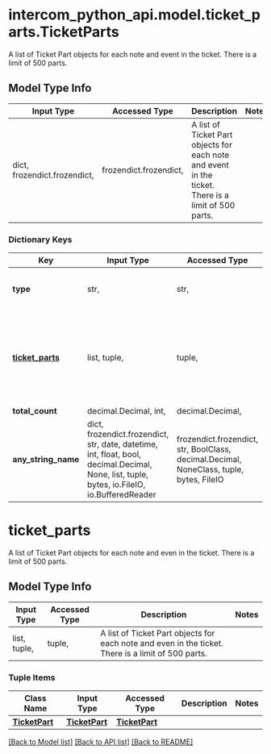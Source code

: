 # intercom_python_api.model.ticket_parts.TicketParts

A list of Ticket Part objects for each note and event in the ticket. There is a limit of 500 parts.

## Model Type Info
Input Type | Accessed Type | Description | Notes
------------ | ------------- | ------------- | -------------
dict, frozendict.frozendict,  | frozendict.frozendict,  | A list of Ticket Part objects for each note and event in the ticket. There is a limit of 500 parts. | 

### Dictionary Keys
Key | Input Type | Accessed Type | Description | Notes
------------ | ------------- | ------------- | ------------- | -------------
**type** | str,  | str,  |  | [optional] must be one of ["ticket_part.list", ] 
**[ticket_parts](#ticket_parts)** | list, tuple,  | tuple,  | A list of Ticket Part objects for each note and even in the ticket. There is a limit of 500 parts. | [optional] 
**total_count** | decimal.Decimal, int,  | decimal.Decimal,  |  | [optional] 
**any_string_name** | dict, frozendict.frozendict, str, date, datetime, int, float, bool, decimal.Decimal, None, list, tuple, bytes, io.FileIO, io.BufferedReader | frozendict.frozendict, str, BoolClass, decimal.Decimal, NoneClass, tuple, bytes, FileIO | any string name can be used but the value must be the correct type | [optional]

# ticket_parts

A list of Ticket Part objects for each note and even in the ticket. There is a limit of 500 parts.

## Model Type Info
Input Type | Accessed Type | Description | Notes
------------ | ------------- | ------------- | -------------
list, tuple,  | tuple,  | A list of Ticket Part objects for each note and even in the ticket. There is a limit of 500 parts. | 

### Tuple Items
Class Name | Input Type | Accessed Type | Description | Notes
------------- | ------------- | ------------- | ------------- | -------------
[**TicketPart**](TicketPart.md) | [**TicketPart**](TicketPart.md) | [**TicketPart**](TicketPart.md) |  | 

[[Back to Model list]](../../README.md#documentation-for-models) [[Back to API list]](../../README.md#documentation-for-api-endpoints) [[Back to README]](../../README.md)

